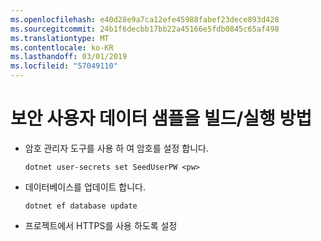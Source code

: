 ```yaml
---
ms.openlocfilehash: e40d28e9a7ca12efe45988fabef23dece893d428
ms.sourcegitcommit: 24b1f6decbb17bb22a45166e5fdb0845c65af498
ms.translationtype: MT
ms.contentlocale: ko-KR
ms.lasthandoff: 03/01/2019
ms.locfileid: "57049110"
---
```

# <a name="how-to-buildrun-secure-user-data-sample"></a>보안 사용자 데이터 샘플을 빌드/실행 방법

* 암호 관리자 도구를 사용 하 여 암호를 설정 합니다.

  `dotnet user-secrets set SeedUserPW <pw>`

* 데이터베이스를 업데이트 합니다.

    `dotnet ef database update`

* 프로젝트에서 HTTPS를 사용 하도록 설정
